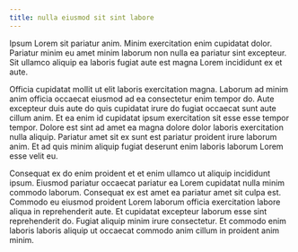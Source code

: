 ```yaml
---
title: nulla eiusmod sit sint labore
---
```


Ipsum Lorem sit pariatur anim. Minim exercitation enim cupidatat dolor. Pariatur minim eu amet minim laborum non nulla ea pariatur sint excepteur. Sit ullamco aliquip ea laboris fugiat aute est magna Lorem incididunt ex et aute.

Officia cupidatat mollit ut elit laboris exercitation magna. Laborum ad minim anim officia occaecat eiusmod ad ea consectetur enim tempor do. Aute excepteur duis aute do quis cupidatat irure do fugiat occaecat sunt aute cillum anim. Et ea enim id cupidatat ipsum exercitation sit esse esse tempor tempor. Dolore est sint ad amet ea magna dolore dolor laboris exercitation nulla aliquip. Pariatur amet sit ex sunt est pariatur proident irure laborum anim. Et ad quis minim aliquip fugiat deserunt enim laboris laborum Lorem esse velit eu.

Consequat ex do enim proident et et enim ullamco ut aliquip incididunt ipsum. Eiusmod pariatur occaecat pariatur ea Lorem cupidatat nulla minim commodo laborum. Consequat ex est amet ea pariatur amet sit culpa est. Commodo eu eiusmod proident Lorem laborum officia exercitation labore aliqua in reprehenderit aute. Et cupidatat excepteur laborum esse sint reprehenderit do. Fugiat aliquip minim irure consectetur. Et commodo enim laboris laboris aliquip ut occaecat commodo anim cillum in proident anim minim.